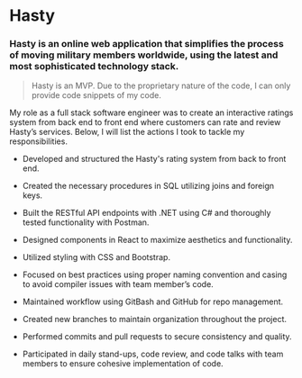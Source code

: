 # Hasty

### Hasty is an online web application that simplifies the process of moving military members worldwide, using the latest and most sophisticated technology stack. 

> Hasty is an MVP. Due to the proprietary nature of the code, I can only provide code snippets of my code. 

My role as a full stack software engineer was to create an interactive ratings system from back end to front end where customers can rate and review Hasty’s services. Below, I will list the actions I took to tackle my responsibilities. 

- Developed and structured the Hasty's rating system from back to front end.

- Created the necessary procedures in SQL utilizing joins and foreign keys.

- Built the RESTful API endpoints with .NET using C# and thoroughly tested functionality with Postman.

- Designed components in React to maximize aesthetics and functionality.

- Utilized styling with CSS and Bootstrap.

- Focused on best practices using proper naming convention and casing to avoid compiler issues with team member’s code.

- Maintained workflow using GitBash and GitHub for repo management.

- Created new branches to maintain organization throughout the project.

- Performed commits and pull requests to secure consistency and quality.

- Participated in daily stand-ups, code review, and code talks with team members to ensure cohesive implementation of code.
